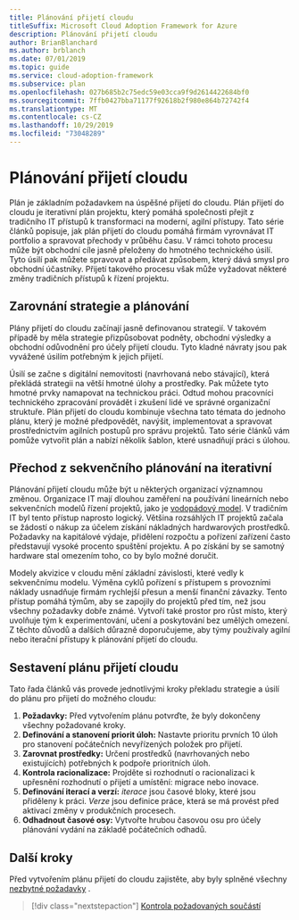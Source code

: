 ```yaml
---
title: Plánování přijetí cloudu
titleSuffix: Microsoft Cloud Adoption Framework for Azure
description: Plánování přijetí cloudu
author: BrianBlanchard
ms.author: brblanch
ms.date: 07/01/2019
ms.topic: guide
ms.service: cloud-adoption-framework
ms.subservice: plan
ms.openlocfilehash: 027b685b2c75edc59e03cca9f9d2614422684bf0
ms.sourcegitcommit: 7ffb0427bba71177f92618b2f980e864b72742f4
ms.translationtype: MT
ms.contentlocale: cs-CZ
ms.lasthandoff: 10/29/2019
ms.locfileid: "73048289"
---
```

# <a name="plan-for-cloud-adoption"></a>Plánování přijetí cloudu

Plán je základním požadavkem na úspěšné přijetí do cloudu. Plán přijetí do cloudu je iterativní plán projektu, který pomáhá společnosti přejít z tradičního IT přístupů k transformaci na moderní, agilní přístupy. Tato série článků popisuje, jak plán přijetí do cloudu pomáhá firmám vyrovnávat IT portfolio a spravovat přechody v průběhu času. V rámci tohoto procesu může být obchodní cíle jasně přeloženy do hmotného technického úsilí. Tyto úsilí pak můžete spravovat a předávat způsobem, který dává smysl pro obchodní účastníky. Přijetí takového procesu však může vyžadovat některé změny tradičních přístupů k řízení projektu.

## <a name="align-strategy-and-planning"></a>Zarovnání strategie a plánování

Plány přijetí do cloudu začínají jasně definovanou strategií. V takovém případě by měla strategie přizpůsobovat podněty, obchodní výsledky a obchodní odůvodnění pro účely přijetí cloudu. Tyto kladné návraty jsou pak vyvážené úsilím potřebným k jejich přijetí.

Úsilí se začne s digitální nemovitosti (navrhovaná nebo stávající), která překládá strategii na větší hmotné úlohy a prostředky. Pak můžete tyto hmotné prvky namapovat na technickou práci. Odtud mohou pracovníci technického zpracování provádět i zkušení lidé ve správné organizační struktuře. Plán přijetí do cloudu kombinuje všechna tato témata do jednoho plánu, který je možné předpovědět, navýšit, implementovat a spravovat prostřednictvím agilních postupů pro správu projektů. Tato série článků vám pomůže vytvořit plán a nabízí několik šablon, které usnadňují práci s úlohou.

## <a name="transition-from-sequential-to-iterative-planning"></a>Přechod z sekvenčního plánování na iterativní

Plánování přijetí cloudu může být u některých organizací významnou změnou. Organizace IT mají dlouhou zaměření na používání lineárních nebo sekvenčních modelů řízení projektů, jako je [vodopádový model](https://wikipedia.org/wiki/Waterfall_model). V tradičním IT byl tento přístup naprosto logický. Většina rozsáhlých IT projektů začala se žádostí o nákup za účelem získání nákladných hardwarových prostředků. Požadavky na kapitálové výdaje, přidělení rozpočtu a pořízení zařízení často představují vysoké procento spuštění projektu. A po získání by se samotný hardware stal omezením toho, co by bylo možné doručit.

Modely akvizice v cloudu mění základní závislosti, které vedly k sekvenčnímu modelu. Výměna cyklů pořízení s přístupem s provozními náklady usnadňuje firmám rychlejší přesun a menší finanční závazky. Tento přístup pomáhá týmům, aby se zapojily do projektů před tím, než jsou všechny požadavky dobře známé. Vytvoří také prostor pro růst místo, který uvolňuje tým k experimentování, učení a poskytování bez umělých omezení. Z těchto důvodů a dalších důrazně doporučujeme, aby týmy používaly agilní nebo iterační přístupy k plánování přijetí do cloudu.

## <a name="build-your-cloud-adoption-plan"></a>Sestavení plánu přijetí cloudu

Tato řada článků vás provede jednotlivými kroky překladu strategie a úsilí do plánu pro přijetí do možného cloudu:

1. **Požadavky:** Před vytvořením plánu potvrďte, že byly dokončeny všechny požadované kroky.
2. **Definování a stanovení priorit úloh:** Nastavte prioritu prvních 10 úloh pro stanovení počátečních nevyřízených položek pro přijetí.
3. **Zarovnat prostředky:** Určení prostředků (navrhovaných nebo existujících) potřebných k podpoře prioritních úloh.
4. **Kontrola racionalizace:** Projděte si rozhodnutí o racionalizaci k upřesnění rozhodnutí o přijetí a umístění: migrace nebo inovace.
5. **Definování iterací a verzí:** *iterace* jsou časové bloky, které jsou přiděleny k práci. *Verze* jsou definice práce, která se má provést před aktivací změny v produkčních procesech.
6. **Odhadnout časové osy:** Vytvořte hrubou časovou osu pro účely plánování vydání na základě počátečních odhadů.

## <a name="next-steps"></a>Další kroky

Před vytvořením plánu přijetí do cloudu zajistěte, aby byly splněné všechny [nezbytné požadavky](./prerequisites.md) .

> [!div class="nextstepaction"]
> [Kontrola požadovaných součástí](./prerequisites.md)
